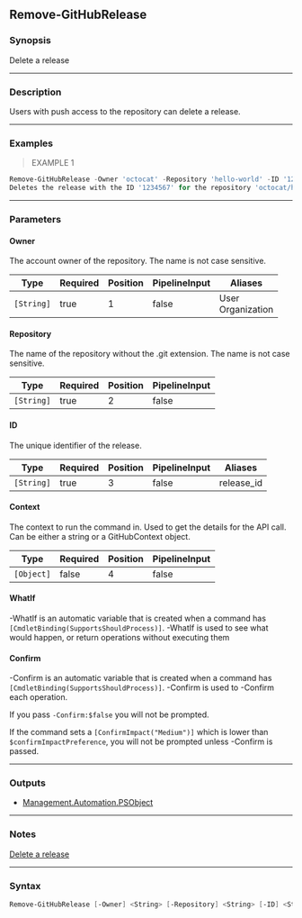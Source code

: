 Remove-GitHubRelease
--------------------

### Synopsis
Delete a release

---

### Description

Users with push access to the repository can delete a release.

---

### Examples
> EXAMPLE 1

```PowerShell
Remove-GitHubRelease -Owner 'octocat' -Repository 'hello-world' -ID '1234567'
Deletes the release with the ID '1234567' for the repository 'octocat/hello-world'.
```

---

### Parameters
#### **Owner**
The account owner of the repository. The name is not case sensitive.

|Type      |Required|Position|PipelineInput|Aliases              |
|----------|--------|--------|-------------|---------------------|
|`[String]`|true    |1       |false        |User<br/>Organization|

#### **Repository**
The name of the repository without the .git extension. The name is not case sensitive.

|Type      |Required|Position|PipelineInput|
|----------|--------|--------|-------------|
|`[String]`|true    |2       |false        |

#### **ID**
The unique identifier of the release.

|Type      |Required|Position|PipelineInput|Aliases   |
|----------|--------|--------|-------------|----------|
|`[String]`|true    |3       |false        |release_id|

#### **Context**
The context to run the command in. Used to get the details for the API call.
Can be either a string or a GitHubContext object.

|Type      |Required|Position|PipelineInput|
|----------|--------|--------|-------------|
|`[Object]`|false   |4       |false        |

#### **WhatIf**
-WhatIf is an automatic variable that is created when a command has ```[CmdletBinding(SupportsShouldProcess)]```.
-WhatIf is used to see what would happen, or return operations without executing them
#### **Confirm**
-Confirm is an automatic variable that is created when a command has ```[CmdletBinding(SupportsShouldProcess)]```.
-Confirm is used to -Confirm each operation.

If you pass ```-Confirm:$false``` you will not be prompted.

If the command sets a ```[ConfirmImpact("Medium")]``` which is lower than ```$confirmImpactPreference```, you will not be prompted unless -Confirm is passed.

---

### Outputs
* [Management.Automation.PSObject](https://learn.microsoft.com/en-us/dotnet/api/System.Management.Automation.PSObject)

---

### Notes
[Delete a release](https://docs.github.com/rest/releases/releases#delete-a-release)

---

### Syntax
```PowerShell
Remove-GitHubRelease [-Owner] <String> [-Repository] <String> [-ID] <String> [[-Context] <Object>] [-WhatIf] [-Confirm] [<CommonParameters>]
```
